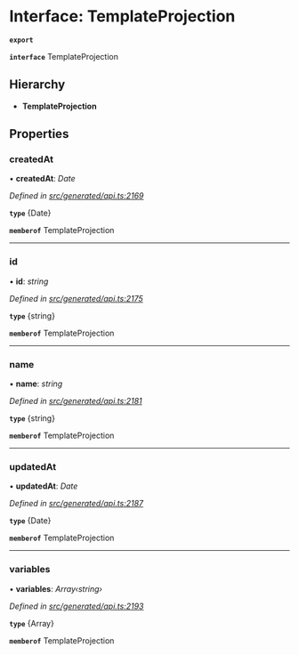 # Interface: TemplateProjection

**`export`** 

**`interface`** TemplateProjection

## Hierarchy

* **TemplateProjection**

## Properties

###  createdAt

• **createdAt**: *Date*

*Defined in [src/generated/api.ts:2169](https://github.com/mailslurp/mailslurp-client-ts-js/blob/507ad2d/src/generated/api.ts#L2169)*

**`type`** {Date}

**`memberof`** TemplateProjection

___

###  id

• **id**: *string*

*Defined in [src/generated/api.ts:2175](https://github.com/mailslurp/mailslurp-client-ts-js/blob/507ad2d/src/generated/api.ts#L2175)*

**`type`** {string}

**`memberof`** TemplateProjection

___

###  name

• **name**: *string*

*Defined in [src/generated/api.ts:2181](https://github.com/mailslurp/mailslurp-client-ts-js/blob/507ad2d/src/generated/api.ts#L2181)*

**`type`** {string}

**`memberof`** TemplateProjection

___

###  updatedAt

• **updatedAt**: *Date*

*Defined in [src/generated/api.ts:2187](https://github.com/mailslurp/mailslurp-client-ts-js/blob/507ad2d/src/generated/api.ts#L2187)*

**`type`** {Date}

**`memberof`** TemplateProjection

___

###  variables

• **variables**: *Array‹string›*

*Defined in [src/generated/api.ts:2193](https://github.com/mailslurp/mailslurp-client-ts-js/blob/507ad2d/src/generated/api.ts#L2193)*

**`type`** {Array<string>}

**`memberof`** TemplateProjection
